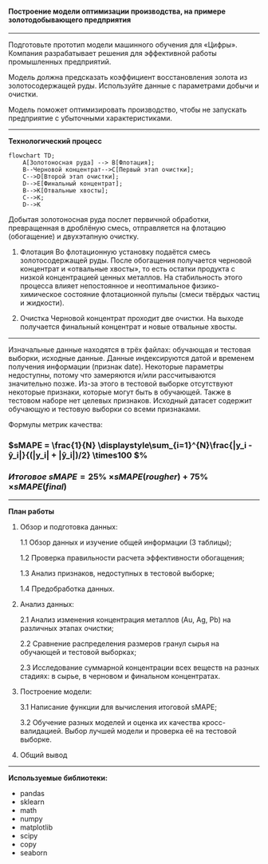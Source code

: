 #### Построение модели оптимизации производства, на примере золотодобывающего предприятия

---

Подготовьте прототип модели машинного обучения для «Цифры». Компания разрабатывает решения для эффективной работы промышленных предприятий.

Модель должна предсказать коэффициент восстановления золота из золотосодержащей руды. Используйте данные с параметрами добычи и очистки.

Модель поможет оптимизировать производство, чтобы не запускать предприятие с убыточными характеристиками.

---

**Технологический процесс**

```mermaid
flowchart TD;
    A[Золотоносная руда] --> B[Флотация];
    B--Черновой концентрат-->C[Первый этап очистки];
    C-->D[Второй этап очистки];
    D-->E[Финальный концентрат];
    B-->K[Отвальные хвосты];
    C-->K;
    D-->K
```

Добытая золотоносная руда послет первичной обработки, превращенная в дроблёную смесь, отправляется на флотацию (обогащение) и двухэтапную очистку.

1. Флотация
Во флотационную установку подаётся смесь золотосодержащей руды. После обогащения получается черновой концентрат и «отвальные хвосты», то есть остатки продукта с низкой концентрацией ценных металлов.
На стабильность этого процесса влияет непостоянное и неоптимальное физико-химическое состояние флотационной пульпы (смеси твёрдых частиц и жидкости).

2. Очистка
Черновой концентрат проходит две очистки. На выходе получается финальный концентрат и новые отвальные хвосты.

---

Изначальные данные находятся в трёх файлах: обучающая и тестовая выборки, исходные данные.
Данные индексируются датой и временем получения информации (признак date). Некоторые параметры недоступны, потому что замеряются и/или рассчитываются значительно позже. Из-за этого в тестовой выборке отсутствуют некоторые признаки, которые могут быть в обучающей. Также в тестовом наборе нет целевых признаков. Исходный датасет содержит обучающую и тестовую выборки со всеми признаками.

Формулы метрик качества:

### $sMAPE = \frac{1}{N} \displaystyle\sum_{i=1}^{N}\frac{|y_i - ŷ_i|}{(|y_i| + |ŷ_i|)/2} \times100 $%

### $Итоговое\ sMAPE = 25$% $\times sMAPE(rougher) + 75$% $\times sMAPE(final)$ 

---

**План работы**

1. Обзор и подготовка данных:
    
    1.1 Обзор данных и изучение общей информации (3 таблицы);
    
    1.2 Проверка правильности расчета эффективности обогащения;
    
    1.3 Анализ признаков, недоступных в тестовой выборке;
    
    1.4 Предобработка данных.

2. Анализ данных:

    2.1  Анализ изменения концентрация металлов (Au, Ag, Pb) на различных этапах очистки;
    
    2.2  Сравнение распределения размеров гранул сырья на обучающей и тестовой выборках;
    
    2.3  Исследование суммарной концентрации всех веществ на разных стадиях: в сырье, в черновом и финальном концентратах.

3.  Построение модели:

    3.1  Написание функции для вычисления итоговой sMAPE;
    
    3.2  Обучение разных моделей и оценка их качества кросс-валидацией. Выбор лучшей модели и проверка её на тестовой выборке.

4. Общий вывод

---

**Используемые библиотеки:**

- pandas
- sklearn
- math
- numpy
- matplotlib
- scipy 
- copy
- seaborn
